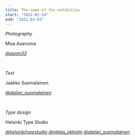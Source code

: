 ```yaml
---
title: The·name·of·the·exhibition
start: "2022-02-24"
end: "2022-03-03"
---
```


*Photography*

Misa Asanuma

[*@asnm33*](https://www.instagram.com/asnm33)

<br>

*Text*

Jaakko Suomalainen

[*@atelier_suomalainen*](https://www.instagram.com/atelier_suomalainen)

<br>

*Type design*

Helsinki Type Studio

[*@helsinkitypestudio*](https://www.instagram.com/helsinkitypestudio)
[*@niklas_ekholm*](https://www.instagram.com/niklas_elkholm)
[*@atelier_suomalainen*](https://www.instagram.com/atelier_suomalainen)